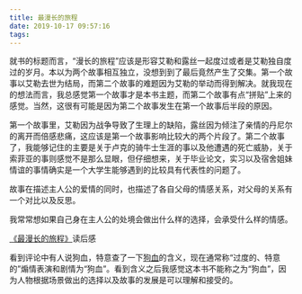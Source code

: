 ```yaml
---
title: 最漫长的旅程
date: 2019-10-17 09:57:16
tags:
---
```


就书的标题而言，“漫长的旅程”应该是形容艾勒和露丝一起度过或者是艾勒独自度过的岁月。本以为两个故事相互独立，没想到到了最后竟然产生了交集。第一个故事以艾勒去世为结局，而第二个故事的难题因为艾勒的举动而得到解决。就我现在的想法而言，我总感觉第一个故事才是本书主题，而第二个故事有点“拼贴”上来的感觉。当然，这很有可能是因为第二个故事发生在第一个故事后半段的原因。

第一个故事里，艾勒因为战争导致了生理上的缺陷，露丝因为倾注了亲情的丹尼尔的离开而倍感悲痛，这应该是第一个故事影响比较大的两个片段了。第二个故事了，我能够记住的主要是关于卢克的骑牛士生涯的事以及他遭遇的死亡威胁，关于索菲亚的事则感觉不是那么显眼，但仔细想来，关于毕业论文，实习以及宿舍姐妹情谊的事情确实是一个大学生能够遇到的比较具有代表性的问题了。

故事在描述主人公的爱情的同时，也描述了各自父母的情感关系，对父母的关系有一个对比以及反思。

我常常想如果自己身在主人公的处境会做出什么样的选择，会承受什么样的情感。

[《最漫长的旅程》](https://book.douban.com/subject/27131536/)读后感

看到评论中有人说狗血，特意查了一下[狗血](https://baike.baidu.com/item/%E7%8B%97%E8%A1%80%E5%89%A7%E6%83%85)的含义，现在通常称“过度的、特意的”煽情表演和剧情为“狗血”。看到含义之后我感觉这本书不能称之为“狗血”，因为人物根据场景做出的选择以及故事的发展是可以理解和接受的。